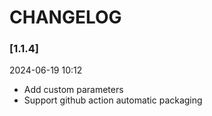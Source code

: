 # CHANGELOG

### [1.1.4]

2024-06-19 10:12

- Add custom parameters
- Support github action automatic packaging
